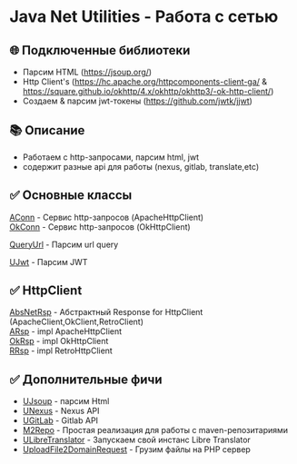 
# Java Net Utilities - Работа с сетью

## 🌐 Подключенные библиотеки
- Парсим HTML (https://jsoup.org/)  
- Http Client's (https://hc.apache.org/httpcomponents-client-ga/ & https://square.github.io/okhttp/4.x/okhttp/okhttp3/-ok-http-client/)
- Создаем & парсим jwt-токены (https://github.com/jwtk/jjwt)

## 📚 Описание
- Работаем с http-запросами, парсим html, jwt
- содержит разные api для работы (nexus, gitlab, translate,etc)

## ✅ Основные классы
[AConn](src%2Fmain%2Fjava%2Fudav_net_client%2FAConn.java) - Сервис http-запросов (ApacheHttpClient)      
[OkConn](src%2Fmain%2Fjava%2Fudav_net_client%2FOkConn.java) - Сервис http-запросов (OkHttpClient)  

[QueryUrl](src%2Fmain%2Fjava%2Fudav_net%2Fquery%2FQueryUrl.java) - Парсим url query  

[UJwt](src%2Fmain%2Fjava%2Fudav_jwt%2FUJwt.java) - Парсим JWT  


## ✅ HttpClient
[AbsNetRsp](..%2Futl%2Fsrc%2Fmain%2Fjava%2Fmpc%2Fnet%2FAbsNetRsp.java) - Абстрактный Response for HttpClient (ApacheClient,OkClient,RetroClient)  
[ARsp](src/main/java/udav_net_client/ARsp.java) - impl ApacheHttpClient  
[OkRsp](src%2Fmain%2Fjava%2Fudav_net_client%2FOkRsp.java) - impl OkHttpClient  
[RRsp](..%2Fapps%2Fapp_tsm%2Fsrc%2Fmain%2Fjava%2Futl_retro%2FRRsp.java) - impl RetroHttpClient


## ✅ Дополнительные фичи
- [UJsoup](src%2Fmain%2Fjava%2Fudav_net%2FUJsoup.java) - парсим Html
- [UNexus](src%2Fmain%2Fjava%2Fudav_net%2Fapis%2FUNexus.java) - Nexus API  
- [UGitLab](src%2Fmain%2Fjava%2Fudav_net%2Fapis%2FUGitLab.java) - Gitlab API  
- [M2Repo](src%2Fmain%2Fjava%2Fudav_net_exp%2Fm2_repo%2FM2Repo.java) - Простая реализация для работы с maven-репозитариями  
- [ULibreTranslator](src%2Fmain%2Fjava%2Fudav_net_exp%2Ftranslator%2FULibreTranslator.java) - Запускаем свой инстанс Libre Translator  
- [UploadFile2DomainRequest](src%2Fmain%2Fjava%2Fudav_net_exp%2Fuploader_to_phpserver%2FUploadFile2DomainRequest.java) - Грузим файлы на PHP сервер  